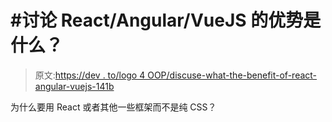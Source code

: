 # #讨论 React/Angular/VueJS 的优势是什么？

> 原文:[https://dev . to/logo 4 OOP/discuse-what-the-benefit-of-react-angular-vuejs-141b](https://dev.to/logo4poop/discuss-what-is-the-benefit-of-react-angular-vuejs-141b)

为什么要用 React 或者其他一些框架而不是纯 CSS？